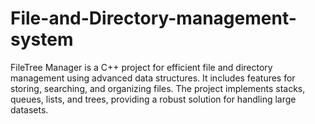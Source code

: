 # File-and-Directory-management-system
FileTree Manager is a C++ project for efficient file and directory management using advanced data structures. It includes features for storing, searching, and organizing files. The project implements stacks, queues, lists, and trees, providing a robust solution for handling large datasets.

